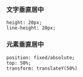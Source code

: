 ### 文字垂直居中
```
height: 20px;
line-height: 20px;
```
### 元素垂直居中
```
position: fixed/absolute;
top: 50%;
transform: translateY(50%)
```